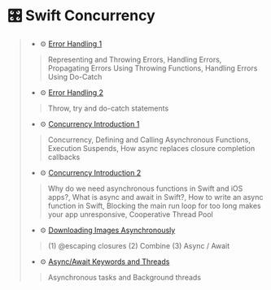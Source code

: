 # 🎛 Swift Concurrency

> - ⚙️ [Error Handling 1](./SwiftConcurrency/ErrorHandling1.swift)
> > Representing and Throwing Errors, Handling Errors, Propagating Errors Using Throwing Functions, Handling Errors Using Do-Catch
> - ⚙️ [Error Handling 2](./SwiftConcurrency/ErrorHandling2.swift)
> > Throw, try and do-catch statements
> - ⚙️ [Concurrency Introduction 1](./SwiftConcurrency/Concurrency1.swift)
> > Concurrency, Defining and Calling Asynchronous Functions, Execution Suspends, How async replaces closure completion callbacks
> - ⚙️ [Concurrency Introduction 2](./SwiftConcurrency/Concurrency2.swift)
> > Why do we need asynchronous functions in Swift and iOS apps?, What is async and await in Swift?, How to write an async function in Swift, Blocking the main run loop for too long makes your app unresponsive, Cooperative Thread Pool
> - ⚙️ [Downloading Images Asynchronously](./SwiftConcurrency/DownloadingImageAsync.swift)
> > (1) @escaping closures (2) Combine (3) Async / Await
> - ⚙️ [Async/Await Keywords and Threads](./SwiftConcurrency/AsyncAwait.swift)
> > Asynchronous tasks and Background threads
